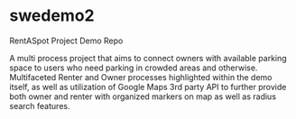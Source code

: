 # swedemo2
RentASpot Project Demo Repo



A multi process project that aims to connect owners with available parking space to users who need parking in crowded areas and otherwise. Multifaceted Renter and Owner processes highlighted within the demo itself, as well as utilization of Google Maps 3rd party API to further provide both owner and renter with organized markers on map as well as radius search features.



